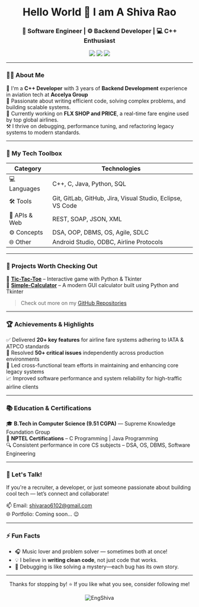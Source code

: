 <!-- Profile README for EngShiva -->
<h1 align="center">Hello World 👋 I am A Shiva Rao</h1>
<h3 align="center">🚀 Software Engineer | ⚙️ Backend Developer | 💻 C++ Enthusiast</h3>

<p align="center">
  <a href="https://www.linkedin.com/in/shiva6102/"><img src="https://img.shields.io/badge/LinkedIn-blue?logo=linkedin&style=for-the-badge" /></a>
  <a href="https://leetcode.com/u/EngShiva/"><img src="https://img.shields.io/badge/LeetCode-orange?logo=leetcode&style=for-the-badge" /></a>
  <a href="mailto:shivarao6102@gmail.com"><img src="https://img.shields.io/badge/Gmail-red?logo=gmail&style=for-the-badge" /></a>
</p>

---

### 👨‍💻 About Me

🎯 I'm a **C++ Developer** with 3 years of **Backend Development** experience in aviation tech at **Accelya Group**  
🧠 Passionate about writing efficient code, solving complex problems, and building scalable systems.  
🚢 Currently working on **FLX SHOP and PRICE**, a real-time fare engine used by top global airlines.  
⚒️ I thrive on debugging, performance tuning, and refactoring legacy systems to modern standards.

---

### 🧠 My Tech Toolbox

| Category | Technologies |
|---------|--------------|
| 💻 Languages | C++, C, Java, Python, SQL |
| 🛠 Tools | Git, GitLab, GitHub, Jira, Visual Studio, Eclipse, VS Code |
| 🔌 APIs & Web | REST, SOAP, JSON, XML |
| ⚙️ Concepts | DSA, OOP, DBMS, OS, Agile, SDLC |
| 🌐 Other | Android Studio, ODBC, Airline Protocols |

---

### 🧩 Projects Worth Checking Out

🔹 **[Tic-Tac-Toe](https://github.com/EngShiva/Tic-Tac-Toe-Game)** – Interactive game with Python & Tkinter  
🔹 **[Simple-Calculator](https://github.com/EngShiva/Simple-Calculator)** – A modern GUI calculator built using Python and Tkinter

> Check out more on my [GitHub Repositories](https://github.com/EngShiva?tab=repositories)

---

### 🏆 Achievements & Highlights

✅ Delivered **20+ key features** for airline fare systems adhering to IATA & ATPCO standards  
🐞 Resolved **50+ critical issues** independently across production environments  
💼 Led cross-functional team efforts in maintaining and enhancing core legacy systems  
📈 Improved software performance and system reliability for high-traffic airline clients

---

### 📚 Education & Certifications

🎓 **B.Tech in Computer Science (9.51 CGPA)** — Supreme Knowledge Foundation Group  
📜 **NPTEL Certifications** – C Programming | Java Programming  
🔍 Consistent performance in core CS subjects – DSA, OS, DBMS, Software Engineering

---

### 💬 Let's Talk!

If you're a recruiter, a developer, or just someone passionate about building cool tech — let’s connect and collaborate!

📫 Email: [shivarao6102@gmail.com](mailto:shivarao6102@gmail.com)  
🌐 Portfolio: Coming soon... 😉  

---

### ⚡ Fun Facts

- 🎧 Music lover and problem solver — sometimes both at once!
- 💡 I believe in **writing clean code**, not just code that works.
- 🧩 Debugging is like solving a mystery—each bug has its own story.

---

<p align="center">Thanks for stopping by! ⭐️ If you like what you see, consider following me!</p>
<p align="center"><img src="https://komarev.com/ghpvc/?username=EngShiva&style=flat-square&color=blue" alt="EngShiva" /></p>
